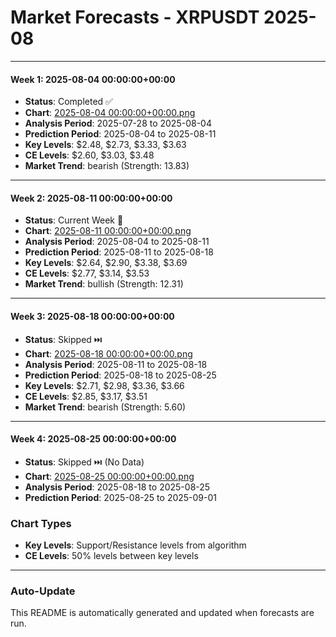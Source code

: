 # Market Forecasts - XRPUSDT 2025-08

---

#### Week 1: 2025-08-04 00:00:00+00:00
- **Status**: Completed ✅
- **Chart**: <a href="./2025-08-04 00:00:00+00:00.png">2025-08-04 00:00:00+00:00.png</a>
- **Analysis Period**: 2025-07-28 to 2025-08-04
- **Prediction Period**: 2025-08-04 to 2025-08-11
- **Key Levels**: $2.48, $2.73, $3.33, $3.63
- **CE Levels**: $2.60, $3.03, $3.48
- **Market Trend**: bearish (Strength: 13.83)

---

#### Week 2: 2025-08-11 00:00:00+00:00
- **Status**: Current Week 🔄
- **Chart**: <a href="./2025-08-11 00:00:00+00:00.png">2025-08-11 00:00:00+00:00.png</a>
- **Analysis Period**: 2025-08-04 to 2025-08-11
- **Prediction Period**: 2025-08-11 to 2025-08-18
- **Key Levels**: $2.64, $2.90, $3.38, $3.69
- **CE Levels**: $2.77, $3.14, $3.53
- **Market Trend**: bullish (Strength: 12.31)

---

#### Week 3: 2025-08-18 00:00:00+00:00
- **Status**: Skipped ⏭️
- **Chart**: <a href="./2025-08-18 00:00:00+00:00.png">2025-08-18 00:00:00+00:00.png</a>
- **Analysis Period**: 2025-08-11 to 2025-08-18
- **Prediction Period**: 2025-08-18 to 2025-08-25
- **Key Levels**: $2.71, $2.98, $3.36, $3.66
- **CE Levels**: $2.85, $3.17, $3.51
- **Market Trend**: bearish (Strength: 5.60)

---

#### Week 4: 2025-08-25 00:00:00+00:00
- **Status**: Skipped ⏭️ (No Data)
- **Chart**: <a href="./2025-08-25 00:00:00+00:00.png">2025-08-25 00:00:00+00:00.png</a>
- **Analysis Period**: 2025-08-18 to 2025-08-25
- **Prediction Period**: 2025-08-25 to 2025-09-01

### Chart Types

- **Key Levels**: Support/Resistance levels from algorithm
- **CE Levels**: 50% levels between key levels

---

### Auto-Update

This README is automatically generated and updated when forecasts are run.

